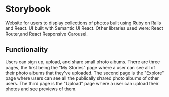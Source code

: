 # Storybook
Website for users to display collections of photos built using Ruby on Rails and React. UI built with Semantic UI React. Other libraries used were: React Router,and React Responsive Carousel.

## Functionality
Users can sign up, upload, and share small photo albums. There are three pages, the first being the "My Stories" page where a user can see all of their photo albums that they've uploaded. The second page is the "Explore" page where users can see all the publically shared photo albums of other users. The third page is the "Upload" page where a user can upload their photos and see previews of them.
